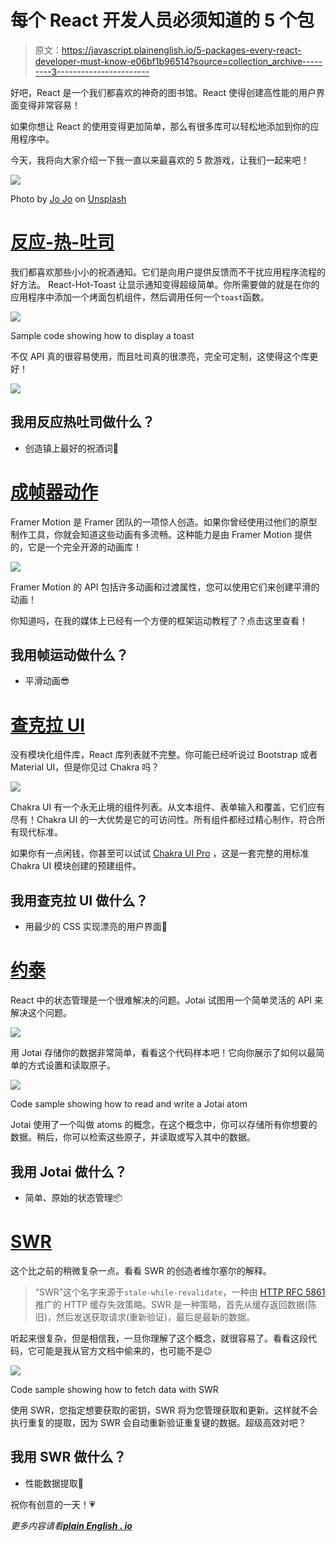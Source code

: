 # 每个 React 开发人员必须知道的 5 个包

> 原文：<https://javascript.plainenglish.io/5-packages-every-react-developer-must-know-e06bf1b96514?source=collection_archive---------3----------------------->

好吧，React 是一个我们都喜欢的神奇的图书馆。React 使得创建高性能的用户界面变得非常容易！

如果你想让 React 的使用变得更加简单，那么有很多库可以轻松地添加到你的应用程序中。

今天，我将向大家介绍一下我一直以来最喜欢的 5 款游戏，让我们一起来吧！

![](img/06cedfea23e8fd12deffe4b20933ec89.png)

Photo by [Jo Jo](https://unsplash.com/@hanness?utm_source=medium&utm_medium=referral) on [Unsplash](https://unsplash.com?utm_source=medium&utm_medium=referral)

# [反应-热-吐司](https://react-hot-toast.com/)

我们都喜欢那些小小的祝酒通知。它们是向用户提供反馈而不干扰应用程序流程的好方法。
React-Hot-Toast 让显示通知变得超级简单。你所需要做的就是在你的应用程序中添加一个烤面包机组件，然后调用任何一个`toast`函数。

![](img/5449ae0a5198967eb7ce7710efa9a5d7.png)

Sample code showing how to display a toast

不仅 API 真的很容易使用，而且吐司真的很漂亮，完全可定制，这使得这个库更好！

![](img/3a07764c50ddc40be8d0ec4eaa0a5e90.png)

## 我用反应热吐司做什么？

*   创造镇上最好的祝酒词🤠

# [成帧器动作](https://www.framer.com/motion/)

Framer Motion 是 Framer 团队的一项惊人创造。如果你曾经使用过他们的原型制作工具，你就会知道这些动画有多流畅。这种能力是由 Framer Motion 提供的，它是一个完全开源的动画库！

![](img/516c897e997d2c4ab4b6030545aaa54d.png)

Framer Motion 的 API 包括许多动画和过渡属性，您可以使用它们来创建平滑的动画！

你知道吗，在我的媒体上已经有一个方便的框架运动教程了？点击这里查看！

## 我用帧运动做什么？

*   平滑动画😎

# [查克拉 UI](https://chakra-ui.com/)

没有模块化组件库，React 库列表就不完整。你可能已经听说过 Bootstrap 或者 Material UI，但是你见过 Chakra 吗？

![](img/3afd5855cb13ae852d6b1693c8e4852c.png)

Chakra UI 有一个永无止境的组件列表。从文本组件、表单输入和覆盖，它们应有尽有！Chakra UI 的一大优势是它的可访问性。所有组件都经过精心制作，符合所有现代标准。

如果你有一点闲钱，你甚至可以试试 [Chakra UI Pro](https://pro.chakra-ui.com/) ，这是一套完整的用标准 Chakra UI 模块创建的预建组件。

## 我用查克拉 UI 做什么？

*   用最少的 CSS 实现漂亮的用户界面💎

# [约泰](https://jotai.pmnd.rs/)

React 中的状态管理是一个很难解决的问题。Jotai 试图用一个简单灵活的 API 来解决这个问题。

![](img/6fe1675e2b2919c51ba39cc3e886ac09.png)

用 Jotai 存储你的数据非常简单，看看这个代码样本吧！它向你展示了如何以最简单的方式设置和读取原子。

![](img/8ac4d0912f5a730cd113234da31e55c3.png)

Code sample showing how to read and write a Jotai atom

Jotai 使用了一个叫做 atoms 的概念，在这个概念中，你可以存储所有你想要的数据。稍后，你可以检索这些原子，并读取或写入其中的数据。

## 我用 Jotai 做什么？

*   简单、原始的状态管理📦

# [SWR](https://swr.vercel.app/)

这个比之前的稍微复杂一点。看看 SWR 的创造者维尔塞尔的解释。

> “SWR”这个名字来源于`stale-while-revalidate`，一种由 [HTTP RFC 5861](https://tools.ietf.org/html/rfc5861) 推广的 HTTP 缓存失效策略。SWR 是一种策略，首先从缓存返回数据(陈旧)，然后发送获取请求(重新验证)，最后是最新的数据。

听起来很复杂，但是相信我，一旦你理解了这个概念，就很容易了。看看这段代码，它可能是我从官方文档中偷来的，也可能不是😉

![](img/0cdd42454040a3d2027952ea19474b20.png)

Code sample showing how to fetch data with SWR

使用 SWR，您指定想要获取的密钥，SWR 将为您管理获取和更新。这样就不会执行重复的提取，因为 SWR 会自动重新验证重复键的数据。超级高效对吧？

## 我用 SWR 做什么？

*   性能数据提取📩

祝你有创意的一天！💗

*更多内容请看*[***plain English . io***](http://plainenglish.io/)